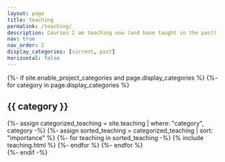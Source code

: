 ```yaml
---
layout: page
title: teaching
permalink: /teaching/
description: Courses I am teaching now (and have taught in the past)
nav: true
nav_order: 2
display_categories: [current, past]
horizontal: false
---
```


<!-- pages/teaching.md -->
<div class="teaching">
{%- if site.enable_project_categories and page.display_categories %}
  <!-- Display categorized teaching -->
  {%- for category in page.display_categories %}
    <h2 class="category">{{ category }}</h2>
    {%- assign categorized_teaching = site.teaching | where: "category", category -%}
    {%- assign sorted_teaching = categorized_teaching | sort: "importance" %}
    <!-- Generate cards for each teaching -->
    {%- for teaching in sorted_teaching -%}
        {% include teaching.html %}
    {%- endfor %}
  {%- endfor %}
  </div>
{%- endif -%}